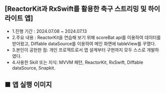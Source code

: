 ## [ReactorKit과 RxSwift를 활용한 축구 스트리밍 및 하이라이트 앱]
- 1.진행 기간 : 2024.07.08 ~ 2024.07.13
- 2.주요 내용 : ReactorKit을 연습해 보기 위해 scoreBat api를 이용하여 데이터를 받아왔고, Diffable dataSource를 이용하여 메인 화면에 tableView를 꾸몄다.
- 3.본인이 공헌한 점: 개인 프로젝트로서 앱 설계부터 구현까지 모두 스스로 개발하였다.
- 4.사용한 Skill 또는 지식: MVVM 패턴, ReactorKit, RxSwift, Diffable dataSource, Snapkit.

## ■ 앱 실행 이미지
